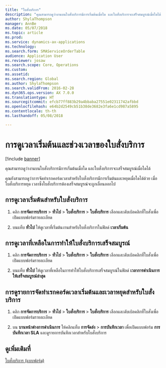 ```yaml
---
title: "ใบสั่งบริการ"
description: "คุณสามารถดูว่างานบนใบสั่งบริการมีการเริ่มต้นเมื่อใด และใบสั่งบริการจะเสร็จสมบูรณ์เมื่อใดได้"
author: ShylaThompson
manager: AnnBe
ms.date: 05/07/2018
ms.topic: article
ms.prod: 
ms.service: dynamics-ax-applications
ms.technology: 
ms.search.form: SMAServiceOrderTable
audience: Application User
ms.reviewer: josaw
ms.search.scope: Core, Operations
ms.custom: 
ms.assetid: 
ms.search.region: Global
ms.author: ShylaThompson
ms.search.validFrom: 2016-02-28
ms.dyn365.ops.version: AX 7.0.0
ms.translationtype: HT
ms.sourcegitcommit: efcb77ff883b29a4bbaba27551e02311742afbbd
ms.openlocfilehash: e64b2d2549cb51b38de3682e3fa6e1cd987a5895
ms.contentlocale: th-th
ms.lasthandoff: 05/08/2018

---
```



# <a name="view-the-start-time-and-duration-of-a-service-order"></a>การดูเวลาเริ่มต้นและช่วงเวลาของใบสั่งบริการ 

[!include [banner](../includes/banner.md)]


คุณสามารถดูว่างานบนใบสั่งบริการมีการเริ่มต้นเมื่อใด และใบสั่งบริการจะเสร็จสมบูรณ์เมื่อใดได้

คุณยังสามารถดูว่าการจัดทำเรกคอร์ดเวลาสำหรับใบสั่งบริการมีการเริ่มต้นและหยุดเมื่อใดได้ด้วย  เมื่อใบสั่งบริการหยุด เวลาซึ่งใบสั่งบริการต้องเสร็จสมบูรณ์จะถูกเลื่อนออกไป

## <a name="view-the-start-time-for-a-service-order"></a>การดูเวลาเริ่มต้นสำหรับใบสั่งบริการ

1.  คลิก **การจัดการบริการ** \> **ทั่วไป** \> **ใบสั่งบริการ** \> **ใบสั่งบริการ** เลือกและดับเบิลคลิกที่ใบสั่งเพื่อเปิดแบบฟอร์มรายละเอียด

2.  บนแท็บ **ทั่วไป** ให้ดูเวลาที่เริ่มต้นงานสำหรับใบสั่งบริการในฟิลด์ **เวลาเริ่มต้น**

## <a name="view-the-time-remaining-to-complete-a-service-order"></a>การดูเวลาที่เหลือในการทำให้ใบสั่งบริการเสร็จสมบูรณ์

1.  คลิก **การจัดการบริการ** \> **ทั่วไป** \> **ใบสั่งบริการ** \> **ใบสั่งบริการ** เลือกและดับเบิลคลิกที่ใบสั่งเพื่อเปิดแบบฟอร์มรายละเอียด

2.  บนแท็บ **ทั่วไป** ให้ดูเวลาที่เหลือในการทำให้ใบสั่งบริการเสร็จสมบูรณ์ในฟิลด์ **เวลาการดำเนินการให้เสร็จสมบูรณ์ล่าสุด**

## <a name="view-the-start-time-and-stop-time-recording-entries-for-a-service-order"></a>การดูรายการจัดทำเรกคอร์ดเวลาเริ่มต้นและเวลาหยุดสำหรับใบสั่งบริการ

1.  คลิก **การจัดการบริการ** \> **ทั่วไป** \> **ใบสั่งบริการ** \> **ใบสั่งบริการ** เลือกและดับเบิลคลิกที่ใบสั่งเพื่อเปิดแบบฟอร์มรายละเอียด

2.  บน **บานหน้าต่างการดำเนินการ** ให้คลิกแท็บ **การจัดส่ง** \> **การบันทึกเวลา** เพื่อเปิดแบบฟอร์ม **การบันทึกเวลา SLA** และดูรายการบันทึกเวลาสำหรับใบสั่งบริการ

## <a name="see-also"></a>ดูเพิ่มเติมที่

[ใบสั่งบริการ (แบบฟอร์ม)](https://technet.microsoft.com/en-us/library/aa554361\(v=ax.60\))

  



